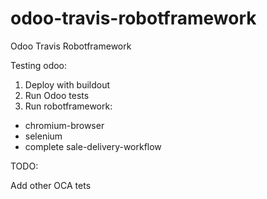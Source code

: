# odoo-travis-robotframework
Odoo Travis Robotframework 

Testing odoo:

1. Deploy with buildout
2. Run Odoo tests
3. Run robotframework:
 - chromium-browser
 - selenium
 - complete sale-delivery-workflow


TODO:

Add other OCA tets
